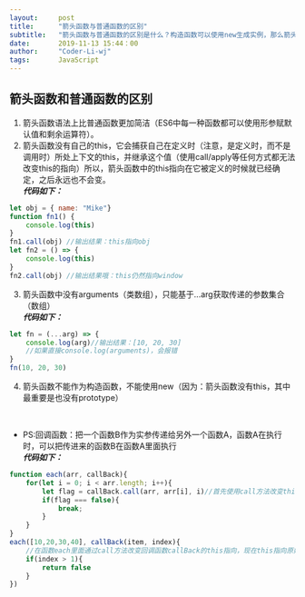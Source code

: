 ```yaml
---
layout:     post
title:      "箭头函数与普通函数的区别"
subtitle:   "箭头函数与普通函数的区别是什么？构造函数可以使用new生成实例，那么箭头函数可以吗？为什么？"
date:       2019-11-13 15:44：00
author:     "Coder-Li-wj"
tags:       JavaScript
---
```


## 箭头函数和普通函数的区别  

1. 箭头函数语法上比普通函数更加简洁（ES6中每一种函数都可以使用形参赋默认值和剩余运算符）。  
2. 箭头函数没有自己的this，它会捕获自己在定义时（注意，是定义时，而不是调用时）所处上下文的this，并继承这个值（使用call/apply等任何方式都无法改变this的指向）所以，箭头函数中的this指向在它被定义的时候就已经确定，之后永远也不会变。  
***代码如下：***   
```javascript
let obj = { name: "Mike"}
function fn1() {
    console.log(this)
}
fn1.call(obj) //输出结果：this指向obj
let fn2 = () => {
    console.log(this)
}
fn2.call(obj) //输出结果哦：this仍然指向window
``` 
3. 箭头函数中没有arguments（类数组），只能基于...arg获取传递的参数集合（数组）  
***代码如下：***
```javascript
let fn = (...arg) => {
    console.log(arg)//输出结果：[10, 20, 30]
    //如果直接console.log(arguments)，会报错
}
fn(10, 20, 30)
```
4. 箭头函数不能作为构造函数，不能使用new（因为：箭头函数没有this，其中最重要是也没有prototype）

<br>

* PS:回调函数：把一个函数B作为实参传递给另外一个函数A，函数A在执行时，可以把传进来的函数B在函数A里面执行    
***代码如下：***   
```javascript
function each(arr, callBack){
    for(let i = 0; i < arr.length; i++){
        let flag = callBack.call(arr, arr[i], i)//首先使用call方法改变this指向，再用flag接收回调函数返回的结果，如果是false，结束循环（因此可以用来控制当前循环结束与否）
        if(flag === false){
            break;
        }
    }
}
each([10,20,30,40], callBack(item, index){
    //在函数each里面通过call方法改变回调函数callBack的this指向，现在this指向原始操作数组，即arr
    if(index > 1){
        return false
    }
})
```
